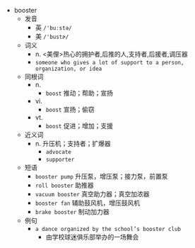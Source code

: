 - booster
  - 发音
    - 英 `/'buːstə/`
    - 美 `/'bustɚ/`
  - 词义
    - n. <美俚>热心的拥护者,后推的人,支持者,后援者,调压器
    - `someone who gives a lot of support to a person, organization, or idea`
  - 同根词
    - n.
      - `boost` 推动；帮助；宣扬
    - vi.
      - `boost` 宣扬；偷窃
    - vt.
      - `boost` 促进；增加；支援
  - 近义词
    - n. 升压机；支持者；扩爆器
      - `advocate`
      - `supporter`
  - 短语
    - `booster pump` 升压泵，增压泵；接力泵，前置泵 
    - `roll booster` 助推器 
    - `vacuum booster` 真空助力器；真空加浓器 
    - `booster fan` 辅助鼓风机，增压鼓风机 
    - `brake booster` 制动加力器 
  - 例句
    - `a dance organized by the school’s booster club`
      - 由学校球迷俱乐部举办的一场舞会

